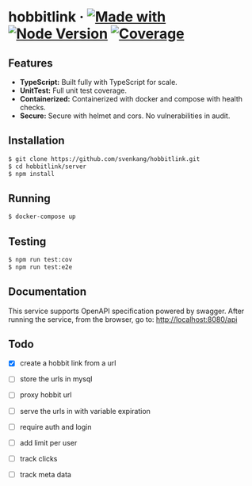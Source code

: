 # hobbitlink &middot; [![Made with](https://img.shields.io/badge/made_with-nestjs-blue.svg)](https://nestjs.com/) [![Node Version](https://img.shields.io/badge/node-v16.9.1-blue)](https://github.com/fieldnation/calculate-pay/blob/master/.nvmrc) [![Coverage](https://img.shields.io/badge/coverage-100%-brightgreen.svg)]()

## Features
* **TypeScript:** Built fully with TypeScript for scale.
* **UnitTest:** Full unit test coverage.
* **Containerized:** Containerized with docker and compose with health checks.
* **Secure:** Secure with helmet and cors. No vulnerabilities in audit.

## Installation
```bash
$ git clone https://github.com/svenkang/hobbitlink.git
$ cd hobbitlink/server
$ npm install
```

## Running
```bash
$ docker-compose up
```

## Testing
```bash
$ npm run test:cov
$ npm run test:e2e
```

## Documentation
This service supports OpenAPI specification powered by swagger.
After running the service, from the browser, go to: [http://localhost:8080/api](http://localhost:8080/api)

## Todo
- [x] create a hobbit link from a url
- [ ] store the urls in mysql
- [ ] proxy hobbit url
- [ ] serve the urls in with variable expiration
- [ ] require auth and login
- [ ] add limit per user
- [ ] track clicks 
- [ ] track meta data

